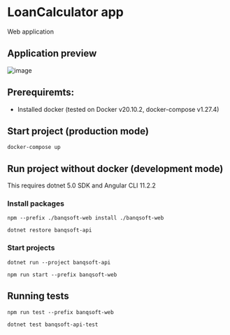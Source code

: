 # LoanCalculator app
Web application 

## Application preview
![image](https://user-images.githubusercontent.com/11985426/109799518-6d52bf00-7c1c-11eb-99c5-205ddae29ac2.png)


## Prerequiremts:
- Installed docker (tested on Docker v20.10.2, docker-compose v1.27.4)

## Start project (production mode)
```
docker-compose up
```

## Run project without docker (development mode)
This requires dotnet 5.0 SDK and Angular CLI 11.2.2

### Install packages
```
npm --prefix ./banqsoft-web install ./banqsoft-web
```
```
dotnet restore banqsoft-api
```

### Start projects
```
dotnet run --project banqsoft-api
```
```
npm run start --prefix banqsoft-web
```

## Running tests
```
npm run test --prefix banqsoft-web
```
```
dotnet test banqsoft-api-test
```
